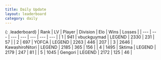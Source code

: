 ```yaml
---
title: Daily Update
layout: leaderboard
category: daily
---
```


{: .leaderboard}
| Rank | LV | Player | Division | Elo | Wins | Losses |
| --- | --- | --- | --- | --- | --- | --- |
| <span data-change="0">1</span> | 941 | <span title="ID: 418052">vbuckguymad</span> | LEGEND | <span data-change="18">2330</span> | <span data-change="3">231</span> | <span data-change="0">57</span> |
| <span data-change="0">2</span> | 697 | <span title="ID: 650820">YOFCA</span> | LEGEND | <span data-change="-38">2263</span> | <span data-change="22">446</span> | <span data-change="8">207</span> |
| <span data-change="4">3</span> | 2646 | <span title="ID: 164871">KawashiroNitori</span> | LEGEND | <span data-change="43">2185</span> | <span data-change="10">365</span> | <span data-change="2">156</span> |
| <span data-change="-1">4</span> | 1495 | <span title="ID: 353063">Sktima</span> | LEGEND | <span data-change="-47">2179</span> | <span data-change="20">247</span> | <span data-change="12">81</span> |
| <span data-change="-1">5</span> | 1045 | <span title="ID: 294236">Gengori</span> | LEGEND | <span data-change="0">2172</span> | <span data-change="0">125</span> | <span data-change="0">46</span> |